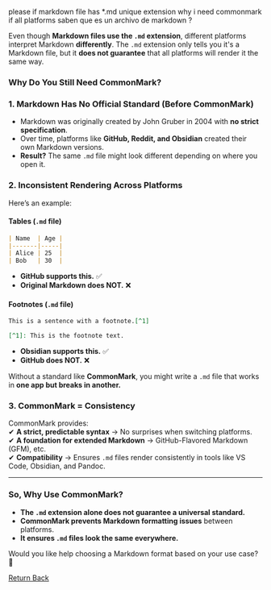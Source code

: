 please if markdown file has *.md unique extension why i need commonmark if all platforms saben que es un archivo de markdown ? 

Even though **Markdown files use the `.md` extension**, different platforms interpret Markdown **differently**. The `.md` extension only tells you it's a Markdown file, but it **does not guarantee** that all platforms will render it the same way.  

### **Why Do You Still Need CommonMark?**  

### **1. Markdown Has No Official Standard (Before CommonMark)**  
- Markdown was originally created by John Gruber in 2004 with **no strict specification**.  
- Over time, platforms like **GitHub, Reddit, and Obsidian** created their own Markdown versions.  
- **Result?** The same `.md` file might look different depending on where you open it.  

### **2. Inconsistent Rendering Across Platforms**  
Here’s an example:  
#### **Tables (`.md` file)**
```md
| Name  | Age |
|-------|-----|
| Alice | 25  |
| Bob   | 30  |
```
- **GitHub supports this.** ✅  
- **Original Markdown does NOT.** ❌  

#### **Footnotes (`.md` file)**
```md
This is a sentence with a footnote.[^1]

[^1]: This is the footnote text.
```
- **Obsidian supports this.** ✅  
- **GitHub does NOT.** ❌  

Without a standard like **CommonMark**, you might write a `.md` file that works in **one app but breaks in another.**  

### **3. CommonMark = Consistency**  
CommonMark provides:  
✔ **A strict, predictable syntax** → No surprises when switching platforms.  
✔ **A foundation for extended Markdown** → GitHub-Flavored Markdown (GFM), etc.  
✔ **Compatibility** → Ensures `.md` files render consistently in tools like VS Code, Obsidian, and Pandoc.  

---

### **So, Why Use CommonMark?**  
- **The `.md` extension alone does not guarantee a universal standard.**  
- **CommonMark prevents Markdown formatting issues** between platforms.  
- **It ensures `.md` files look the same everywhere.**  

Would you like help choosing a Markdown format based on your use case? 🚀

[Return Back](md-worksheet.md)